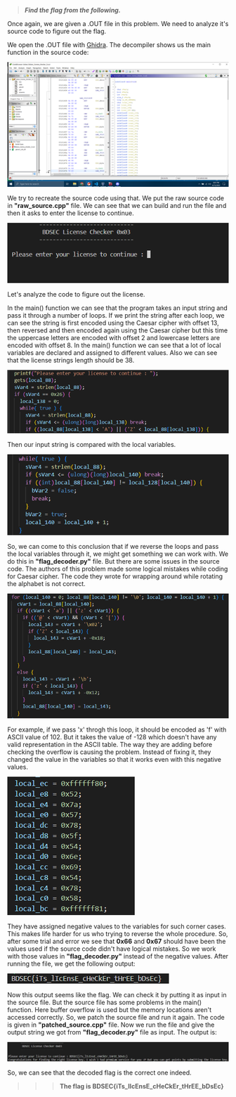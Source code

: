 >***Find the flag from the following.***

Once again, we are given a .OUT file in this problem. We need to analyze it's source code to figure out the flag.

We open the .OUT file with [Ghidra](https://ghidra-sre.org/). The decompiler shows us the main function in the source code:

![My-image](Images/image_1.PNG)

We try to recreate the source code using that. We put the raw source code in **"raw_source.cpp"** file. We can see that we can build and run the file and then it asks to enter the license to continue.  

![My-image](Images/image_2.PNG)

Let's analyze the code to figure out the license.

In the main() function we can see that the program takes an input string and pass it through a number of loops. If we print the string after each loop, we can see the string is first encoded using the Caesar cipher with offset 13, then reversed and then encoded again using the Caesar cipher but this time the uppercase letters are encoded with offset 2 and lowercase letters are encoded with offset 8. In the main() function we can see that a lot of local variables are declared and assigned to different values. Also we can see that the license strings length should be 38.

![My-image](Images/image_3.PNG)

Then our input string is compared with the local variables.  

![My-image](Images/image_4.PNG)

So, we can come to this conclusion that if we reverse the loops and pass the local variables through it, we might get something we can work with. We do this in **"flag_decoder.py"** file. But there are some issues in the source code. The authors of this problem made some logical mistakes while coding for Caesar cipher. The code they wrote for wrapping around while rotating the alphabet is not correct.

![My-image](Images/image_5.PNG)

For example, if we pass 'x' throgh this loop, it should be encoded as 'f' with ASCII value of 102. But it takes the value of -128 which doesn't have any valid representation in the ASCII table. The way they are adding before checking the overflow is causing the problem. Instead of fixing it, they changed the value in the variables so that it works even with this negative values.

![My-image](Images/image_6.PNG)

They have assigned negative values to the variables for such corner cases. This makes life harder for us who trying to reverse the whole procedure. So, after some trial and error we see that **0x66** and **0x67** should have been the values used if the source code didn't have logical mistakes. So we work with those values in **"flag_decoder.py"** instead of the negative values. After running the file, we get the following output:

![My-image](Images/image_7.PNG)

Now this output seems like the flag. We can check it by putting it as input in the source file. But the source file has some problems in the main() function. Here buffer overflow is used but the memory locations aren't accessed correctly. So, we patch the source file and run it again. The code is given in **"patched_source.cpp"** file. Now we run the file and give the output string we got from **"flag_decoder.py"** file as input. The output is:

![My-image](Images/image_8.PNG)

So, we can see that the decoded flag is the correct one indeed.

>>>**The flag is BDSEC{iTs_lIcEnsE_cHeCkEr_tHrEE_bDsEc}**

